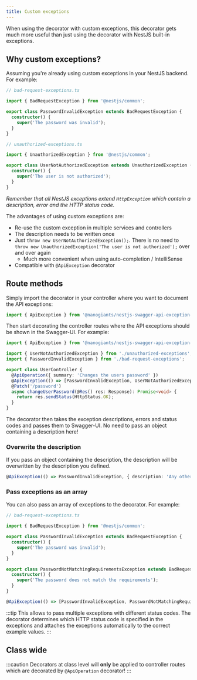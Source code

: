 ```yaml
---
title: Custom exceptions
---
```


When using the decorator with custom exceptions, this decorator gets much more useful than just using the decorator with NestJS built-in exceptions.

## Why custom exceptions?

Assuming you're already using custom exceptions in your NestJS backend. For example:

```typescript
// bad-request-exceptions.ts

import { BadRequestException } from '@nestjs/common';

export class PasswordInvalidException extends BadRequestException {
  constructor() {
    super('The password was invalid');
  }
}
```

```typescript
// unauthorized-exceptions.ts

import { UnauthorizedException } from '@nestjs/common';

export class UserNotAuthorizedException extends UnauthorizedException {
  constructor() {
    super('The user is not authorized');
  }
}
```

_Remember that all NestJS exceptions extend `HttpException` which contain a description, error and the HTTP status code._

The advantages of using custom exceptions are:

- Re-use the custom exception in multiple services and controllers
- The description needs to be written once
- Just `throw new UserNotAuthorizedException();`. There is no need to `throw new UnauthorizedException('The user is not authorized');` over and over again
  - Much more convenient when using auto-completion / IntelliSense
- Compatible with `@ApiException` decorator

## Route methods

Simply import the decorator in your controller where you want to document the API exceptions:

```typescript
import { ApiException } from '@nanogiants/nestjs-swagger-api-exception-decorator';
```

Then start decorating the controller routes where the API exceptions should be shown in the Swagger-UI. For example:

```typescript
import { ApiException } from '@nanogiants/nestjs-swagger-api-exception-decorator';

import { UserNotAuthorizedException } from './unauthorized-exceptions';
import { PasswordInvalidException } from './bad-request-exceptions';

export class UserController {
  @ApiOperation({ summary: 'Changes the users password' })
  @ApiException(() => [PasswordInvalidException, UserNotAuthorizedException])
  @Patch('/password')
  async changeUserPassword(@Res() res: Response): Promise<void> {
    return res.sendStatus(HttpStatus.OK);
  }
}
```

The decorator then takes the exception descriptions, errors and status codes and passes them to Swagger-UI. No need to pass an object containing a description here!

### Overwrite the description

If you pass an object containing the description, the description will be overwritten by the description you defined.

```typescript
@ApiException(() => PasswordInvalidException, { description: 'Any other description' })
```

### Pass exceptions as an array

You can also pass an array of exceptions to the decorator. For example:

```typescript
// bad-request-exceptions.ts

import { BadRequestException } from '@nestjs/common';

export class PasswordInvalidException extends BadRequestException {
  constructor() {
    super('The password was invalid');
  }
}

export class PasswordNotMatchingRequirementsException extends BadRequestException {
  constructor() {
    super('The password does not match the requirements');
  }
}
```

```typescript
@ApiException(() => [PasswordInvalidException, PasswordNotMatchingRequirementsException])
```

:::tip
This allows to pass multiple exceptions with different status codes. The decorator determines which HTTP status code is specified in the exceptions and attaches the exceptions automatically to the correct example values.
:::

## Class wide

:::caution
Decorators at class level will **only** be applied to controller routes which are decorated by `@ApiOperation` decorator!
:::

